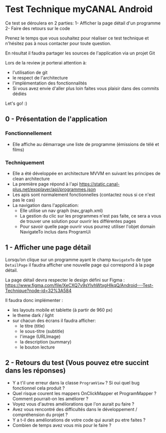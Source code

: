 # Test Technique myCANAL Android

Ce test se déroulera en 2 parties:
1- Afficher la page détail d'un programme
2- Faire des retours sur le code


Prenez le temps que vous souhaitez pour réaliser ce test technique et n'hésitez pas à nous contacter pour toute question.

En résultat il faudra partager les sources de l'application via un projet Git

Lors de la review je porterai attention à:
- l'utilisation de git
- le respect de l'architecture
- l'implémentation des fonctionnalités
- Si vous avez envie d'aller plus loin faites vous plaisir dans des commits dédiés

Let's go! :)

## 0 - Présentation de l'application

### Fonctionnellement
- Elle affiche au démarrage une liste de programme (émissions de télé et films)

### Techniquement
- Elle a été développée en architecture MVVM en suivant les principes de clean architecture
- La première page répond à l'api https://static.canal-plus.net/exoplayer/api/programmes.json
- Les apis sont normalement fonctionnelles (contactez nous si ce n'est pas le cas)
- La navigation dans l'application:
   - Elle utilise un nav graph (nav_graph.xml)
   - La gestion du clic sur les programmes n'est pas faite, ce sera a vous de trouver une solution pour ouvrir les différentes pages
   - Pour savoir quelle page ouvrir vous pourrez utiliser l'objet domain NavigateTo inclus dans ProgramUi

## 1 - Afficher une page détail
Lorsqu’on clique sur un programme ayant le champ `NavigateTo` de type `DetailPage` il faudra afficher une nouvelle page qui correspond à la page détail. 

La page détail devra respecter le design défini sur Figma : https://www.figma.com/file/XeCXQ7v9sYlvhWtxgHIkqQ/Android---Test-Technique?node-id=32%3A584

Il faudra donc implémenter :
   - les layouts mobile et tablette (à partir de 960 px)
   - le theme dark / light
   - sur chacun des écrans il faudra afficher:
       - le titre (title)
       - le sous-titre (subtitle)
       - l'image (URLImage)
       - la description (summary)
       - le bouton lecture

## 2 - Retours du test (Vous pouvez etre succint dans les réponses)

- Y a t'il une erreur dans la classe `ProgramView` ? Si oui quel bug fonctionnel cela produit ?
- Quel risque courent les mappers OnClickMapper et ProgramMapper ? Comment pourrait-on les améliorer ?
- Voyez vous d'autres améliorations que l'on aurait pu faire ?
- Avez vous rencontré des difficultés dans le développement / compréhension du projet ?
- Y a t-il des améliorations de votre code qui aurait pu etre faites ?
- Combien de temps avez vous mis pour le faire ?

